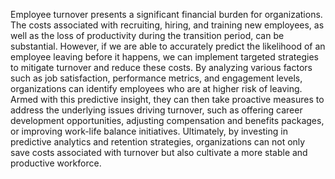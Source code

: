 Employee turnover presents a significant financial burden for organizations. The costs associated with recruiting, hiring, and training new employees, as well as the loss of productivity during the transition period, can be substantial. However, if we are able to accurately predict the likelihood of an employee leaving before it happens, we can implement targeted strategies to mitigate turnover and reduce these costs. By analyzing various factors such as job satisfaction, performance metrics, and engagement levels, organizations can identify employees who are at higher risk of leaving. Armed with this predictive insight, they can then take proactive measures to address the underlying issues driving turnover, such as offering career development opportunities, adjusting compensation and benefits packages, or improving work-life balance initiatives. Ultimately, by investing in predictive analytics and retention strategies, organizations can not only save costs associated with turnover but also cultivate a more stable and productive workforce.
